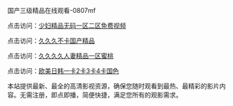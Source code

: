国产三级精品在线观看-0807mf

点击访问：<a href="https://vassv.pages.dev/">少妇精品无码一区二区免费视频</a>

点击访问：<a href="https://gsd-agv.pages.dev/">久久久不卡国产精品</a>

点击访问：<a href="https://gda-c7m.pages.dev/">久久久久人妻精品一区蜜桃</a>

点击访问：<a href="https://tfda.pages.dev/">欧美日韩一卡2卡3卡4卡国色</a>

本站提供最新、最全的高清影视资源，确保您随时观看到最热、最精彩的影片内容。无需注册，即点即播，简便快捷，满足您所有的观影需求。

<span style="display:none;">[Canonical link](https://github.com/ew20250708/ew6 ）</span>
